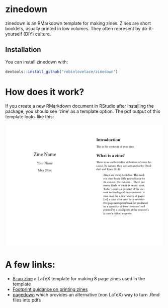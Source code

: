 
<!-- README.md is generated from README.Rmd. Please edit that file -->

# zinedown

zinedown is an RMarkdown template for making zines. Zines are short
booklets, usually printed in low volumes. They often represent by
do-it-yourself (DIY) culture.

## Installation

You can install zinedown with:

``` r
devtools::install_github("robinlovelace/zinedown")
```

# How does it work?

If you create a new RMarkdown document in RStudio after installing the
package, you should see ‘zine’ as a template option. The pdf output of
this template looks like this:

<img src="i1.png" width="50%" /><img src="i2.png" width="50%" />

# A few links:

  - [8-up zine](https://github.com/completeconcordance/8up-zine) a LaTeX
    template for making 8 page zines used in the template
  - [Footprint guidance on printing
    zines](https://www.footprinters.co.uk/zine-printing.html)
  - [pagedown](https://github.com/rstudio/pagedown) which provides an
    alternative (non LaTeX) way to turn .Rmd files into pdfs
